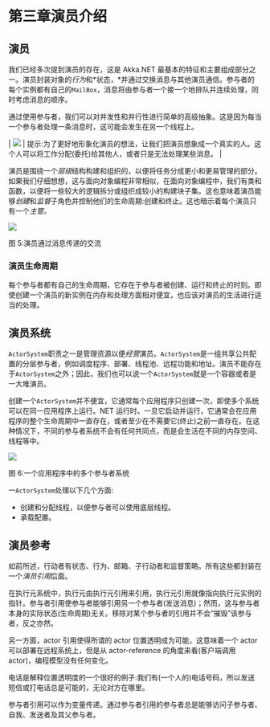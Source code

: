# 第三章演员介绍

## 演员

我们已经多次提到演员的存在，这是 Akka.NET 最基本的特征和主要组成部分之一。演员封装对象的*行为*和*状态，*并通过交换消息与其他演员通信。参与者的每个实例都有自己的`MailBox`，消息将由参与者一个接一个地排队并连续处理，同时考虑消息的顺序。

通过使用参与者，我们可以对并发性和并行性进行简单的高级抽象。这是因为每当一个参与者处理一条消息时，这可能会发生在另一个线程上。

| ![](../Images/tip.png) | 提示:为了更好地形象化演员的想法，让我们把演员想象成一个真实的人。这个人可以将工作分配(委托)给其他人，或者只是无法处理某些消息。 |

演员是围绕一个*层级*结构构建和组织的，以便将任务分成更小和更易管理的部分。如果我们仔细想想，这与面向对象编程非常相似，在面向对象编程中，我们有类和函数，以便将一些较大的逻辑拆分或组织成较小的构建块子集。这也意味着演员能够*创建*和*监督*子角色并控制他们的生命周期:创建和终止。这也暗示着每个演员只有一个*主管。*

![](../Images/image009.png)

图 5:演员通过消息传递的交流

### 演员生命周期

每个参与者都有自己的生命周期，它存在于参与者被创建、运行和终止的时刻。即使创建一个演员的新实例在内存和处理方面相对便宜，也应该对演员的生活进行适当的处理。

## 演员系统

`ActorSystem`职责之一是管理资源以便*经营*演员。`ActorSystem`是一组共享公共配置的分层参与者，例如调度程序、部署、线程池、远程功能和地址。演员不能存在于`ActorSystem`之外；因此，我们也可以说一个`ActorSystem`就是一个容器或者是一大堆演员。

创建一个`ActorSystem`并不便宜，它通常每个应用程序只创建一次，即使多个系统可以在同一应用程序上运行。NET 运行时。一旦它启动并运行，它通常会在应用程序的整个生命周期中一直存在，或者至少在不需要它(终止)之前一直存在。在这种情况下，不同的参与者系统不会有任何共同点，而是会生活在不同的内存空间、线程等中。

![](../Images/image010.png)

图 6:一个应用程序中的多个参与者系统

一`ActorSystem`处理以下几个方面:

*   创建和分配线程，以便参与者可以使用底层线程。
*   承载配置。

## 演员参考

如前所述，行动者有状态、行为、邮箱、子行动者和监督策略。所有这些都封装在一个*演员引用*后面。

在执行元系统中，执行元由执行元引用来引用，执行元引用就像指向执行元实例的指针。参与者引用使参与者能够引用另一个参与者(发送消息)；然而，这与参与者本身的实际状态(生命周期)无关。移除对某个参与者的引用并不会“摧毁”该参与者，反之亦然。

另一方面，actor 引用使得所谓的 actor 位置透明成为可能，这意味着一个 actor 可以部署在远程系统上，但是从 actor-reference 的角度来看(客户端调用 actor)，编程模型没有任何变化。

电话是解释位置透明度的一个很好的例子:我们有(一个人的)电话号码，所以发送短信或打电话总是可能的，无论对方在哪里。

参与者引用可以作为变量传递。通过参与者引用的参与者总是能够访问子参与者、自我、发送者及其父参与者。